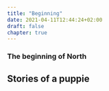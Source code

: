 ```yaml
---
title: "Beginning"
date: 2021-04-11T12:44:24+02:00
draft: false
chapter: true
---
```


### The beginning of North

## Stories of a puppie

